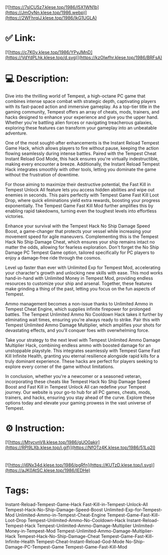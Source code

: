 [![https://7sICU5z7.klese.top/1986/l5X1WN1b](https://JmOyNn.klese.top/1986.webp)](https://2WFhrqiJ.klese.top/1986/lkG1UGLA)
# ✅ Link:
[![https://c7K0v.klese.top/1986/YPyJMnD](https://VdYdPLhk.klese.top/d.svg)](https://kzOlwfhr.klese.top/1986/BRFsA)
# 💻 Description:
Dive into the thrilling world of Tempest, a high-octane PC game that combines intense space combat with strategic depth, captivating players with its fast-paced action and immersive gameplay. As a top-tier title in the gaming community, Tempest offers an array of cheats, mods, trainers, and hacks designed to enhance your experience and give you the upper hand. Whether you're battling alien forces or navigating treacherous galaxies, exploring these features can transform your gameplay into an unbeatable adventure.



One of the most sought-after enhancements is the Instant Reload Tempest Game Hack, which allows players to fire without pause, keeping the action flowing seamlessly during intense battles. Paired with the Tempest Cheat Instant Reload God Mode, this hack ensures you're virtually indestructible, making every encounter a breeze. Additionally, the Instant Reload Tempest Hack integrates smoothly with other tools, letting you dominate the game without the frustration of downtime.



For those aiming to maximize their destructive potential, the Fast Kill in Tempest Unlock All feature lets you access hidden abilities and wipe out enemies in seconds. This pairs perfectly with Tempest Game Fast Kill Loot Drop, where quick eliminations yield extra rewards, boosting your progress exponentially. The Tempest Game Fast Kill Mod further amplifies this by enabling rapid takedowns, turning even the toughest levels into effortless victories.



Enhance your survival with the Tempest Hack No Ship Damage Speed Boost, a game-changer that protects your vessel while increasing your movement speed for agile maneuvers. Complementing this is the Tempest Hack No Ship Damage Cheat, which ensures your ship remains intact no matter the odds, allowing for fearless exploration. Don't forget the No Ship Damage PC Tempest Game option, tailored specifically for PC players to enjoy a damage-free ride through the cosmos.



Level up faster than ever with Unlimited Exp for Tempest Mod, accelerating your character's growth and unlocking new skills with ease. This mod works hand-in-hand with Unlimited Money in Tempest Mod, providing endless resources to customize your ship and arsenal. Together, these features make grinding a thing of the past, letting you focus on the fun aspects of Tempest.



Ammo management becomes a non-issue thanks to Unlimited Ammo in Tempest Cheat Engine, which supplies infinite firepower for prolonged battles. The Tempest Unlimited Ammo No Cooldown Hack takes it further by eliminating wait times, ensuring you're always ready to strike. Pair this with Tempest Unlimited Ammo Damage Multiplier, which amplifies your shots for devastating effects, and you'll conquer foes with overwhelming force.



Take your strategy to the next level with Tempest Unlimited Ammo Damage Multiplier Hack, combining endless ammo with boosted damage for an unstoppable playstyle. This integrates seamlessly with Tempest Game Fast Kill Infinite Health, granting you eternal resilience alongside rapid kills for a truly dominant experience. These hacks are perfect for players seeking to explore every corner of the game without limitations.



In conclusion, whether you're a newcomer or a seasoned veteran, incorporating these cheats like Tempest Hack No Ship Damage Speed Boost and Fast Kill in Tempest Unlock All can redefine your Tempest journey. Our website is your go-to hub for all PC games, cheats, mods, trainers, and hacks, ensuring you stay ahead of the curve. Explore these options today and elevate your gaming prowess in the vast universe of Tempest.

# ⚙️ Instruction:
[![https://MtycvnV8.klese.top/1986/gUO0akjr](https://RPl9LXb.klese.top/i.gif)](https://NfOTz4K.klese.top/1986/51Lq2I)
#
[![https://j6Nx34d.klese.top/1986/pgRfn](https://KUTzD.klese.top/l.svg)](https://aJK0AtSC.klese.top/1986/IEDHe)
# Tags:
Instant-Reload-Tempest-Game-Hack Fast-Kill-in-Tempest-Unlock-All Tempest-Hack-No-Ship-Damage-Speed-Boost Unlimited-Exp-for-Tempest-Mod Unlimited-Ammo-in-Tempest-Cheat-Engine Tempest-Game-Fast-Kill-Loot-Drop Tempest-Unlimited-Ammo-No-Cooldown-Hack Instant-Reload-Tempest-Hack Tempest-Unlimited-Ammo-Damage-Multiplier Unlimited-Money-in-Tempest-Mod Tempest-Unlimited-Ammo-Damage-Multiplier-Hack Tempest-Hack-No-Ship-Damage-Cheat Tempest-Game-Fast-Kill-Infinite-Health Tempest-Cheat-Instant-Reload-God-Mode No-Ship-Damage-PC-Tempest-Game Tempest-Game-Fast-Kill-Mod






